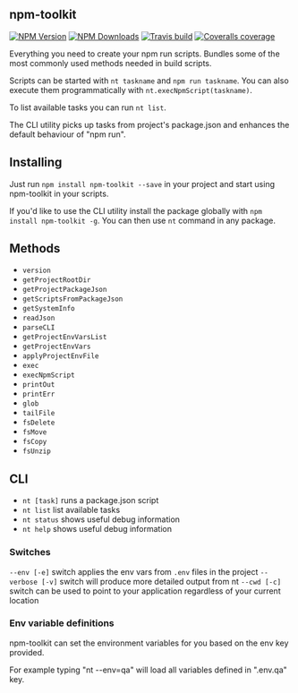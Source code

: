 ## npm-toolkit

[![NPM Version][npm-img]][npm-url]
[![NPM Downloads][npm-dl-img]][npm-url]
[![Travis build][travis-img]][travis-url]
[![Coveralls coverage][coveralls-img]][coveralls-url]

[npm-url]: https://npmjs.org/package/npm-toolkit
[npm-img]: https://img.shields.io/npm/v/npm-toolkit.svg
[npm-dl-img]: https://img.shields.io/npm/dm/npm-toolkit.svg
[travis-img]: https://img.shields.io/travis/vot/npm-toolkit/v1.0.0.svg
[travis-url]: https://travis-ci.org/vot/npm-toolkit
[coveralls-img]: https://img.shields.io/coveralls/vot/npm-toolkit/v1.0.0.svg
[coveralls-url]: https://coveralls.io/github/vot/npm-toolkit


Everything you need to create your npm run scripts.
Bundles some of the most commonly used methods needed in build scripts.

Scripts can be started with `nt taskname` and `npm run taskname`.
You can also execute them programmatically with `nt.execNpmScript(taskname)`.

To list available tasks you can run `nt list`.

The CLI utility picks up tasks from project's package.json
and enhances the default behaviour of "npm run".



## Installing

Just run `npm install npm-toolkit --save` in your project and start using
npm-toolkit in your scripts.

If you'd like to use the CLI utility install the package globally
with `npm install npm-toolkit -g`. You can then use `nt` command in any package.


## Methods

* `version`
* `getProjectRootDir`
* `getProjectPackageJson`
* `getScriptsFromPackageJson`
* `getSystemInfo`
* `readJson`
* `parseCLI`
* `getProjectEnvVarsList`
* `getProjectEnvVars`
* `applyProjectEnvFile`
* `exec`
* `execNpmScript`
* `printOut`
* `printErr`
* `glob`
* `tailFile`
* `fsDelete`
* `fsMove`
* `fsCopy`
* `fsUnzip`

## CLI

* `nt [task]` runs a package.json script
* `nt list` list available tasks
* `nt status` shows useful debug information
* `nt help` shows useful debug information


### Switches

`--env [-e]` switch applies the env vars from `.env` files in the project
`--verbose [-v]` switch will produce more detailed output from nt
`--cwd [-c]` switch can be used to point to your application regardless of your current location


### Env variable definitions

npm-toolkit can set the environment variables for you based on the env key provided.

For example typing "nt --env=qa" will load all variables defined in ".env.qa" key.
